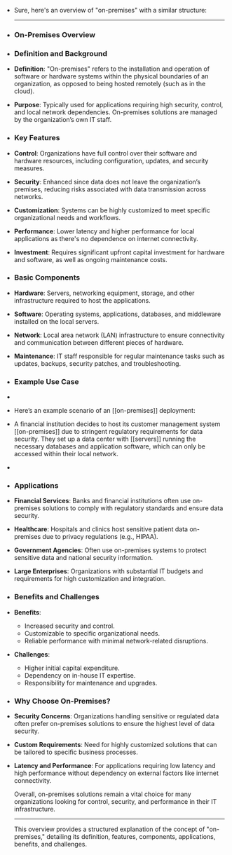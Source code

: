 - Sure, here's an overview of "on-premises" with a similar structure:
  
  ---
- ### **On-Premises Overview**
- ### **Definition and Background**
- **Definition**: "On-premises" refers to the installation and operation of software or hardware systems within the physical boundaries of an organization, as opposed to being hosted remotely (such as in the cloud).
- **Purpose**: Typically used for applications requiring high security, control, and local network dependencies. On-premises solutions are managed by the organization’s own IT staff.
- ### **Key Features**
- **Control**: Organizations have full control over their software and hardware resources, including configuration, updates, and security measures.
- **Security**: Enhanced since data does not leave the organization’s premises, reducing risks associated with data transmission across networks.
- **Customization**: Systems can be highly customized to meet specific organizational needs and workflows.
- **Performance**: Lower latency and higher performance for local applications as there's no dependence on internet connectivity.
- **Investment**: Requires significant upfront capital investment for hardware and software, as well as ongoing maintenance costs.
- ### **Basic Components**
- **Hardware**: Servers, networking equipment, storage, and other infrastructure required to host the applications.
- **Software**: Operating systems, applications, databases, and middleware installed on the local servers.
- **Network**: Local area network (LAN) infrastructure to ensure connectivity and communication between different pieces of hardware.
- **Maintenance**: IT staff responsible for regular maintenance tasks such as updates, backups, security patches, and troubleshooting.
- ### **Example Use Case**
-
- Here’s an example scenario of an [[on-premises]] deployment:
- A financial institution decides to host its customer management system [[on-premises]] due to stringent regulatory requirements for data security. They set up a data center with [[servers]] running the necessary databases and application software, which can only be accessed within their local network.
-
- ### **Applications**
- **Financial Services**: Banks and financial institutions often use on-premises solutions to comply with regulatory standards and ensure data security.
- **Healthcare**: Hospitals and clinics host sensitive patient data on-premises due to privacy regulations (e.g., HIPAA).
- **Government Agencies**: Often use on-premises systems to protect sensitive data and national security information.
- **Large Enterprises**: Organizations with substantial IT budgets and requirements for high customization and integration.
- ### **Benefits and Challenges**
- **Benefits**:
	- Increased security and control.
	- Customizable to specific organizational needs.
	- Reliable performance with minimal network-related disruptions.
- **Challenges**:
	- Higher initial capital expenditure.
	- Dependency on in-house IT expertise.
	- Responsibility for maintenance and upgrades.
- ### **Why Choose On-Premises?**
- **Security Concerns**: Organizations handling sensitive or regulated data often prefer on-premises solutions to ensure the highest level of data security.
- **Custom Requirements**: Need for highly customized solutions that can be tailored to specific business processes.
- **Latency and Performance**: For applications requiring low latency and high performance without dependency on external factors like internet connectivity.
  
  Overall, on-premises solutions remain a vital choice for many organizations looking for control, security, and performance in their IT infrastructure.
  
  ---
  
  This overview provides a structured explanation of the concept of "on-premises," detailing its definition, features, components, applications, benefits, and challenges.